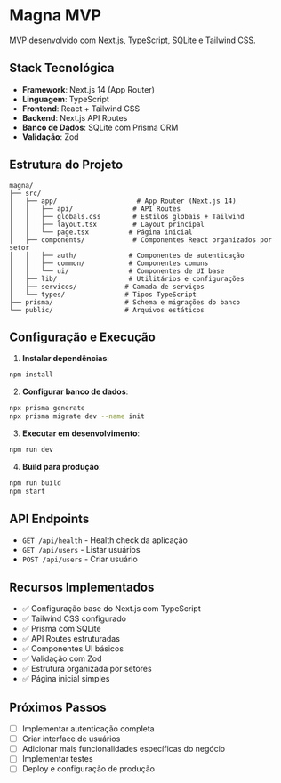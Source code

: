 # Magna MVP

MVP desenvolvido com Next.js, TypeScript, SQLite e Tailwind CSS.

## Stack Tecnológica

- **Framework**: Next.js 14 (App Router)
- **Linguagem**: TypeScript
- **Frontend**: React + Tailwind CSS
- **Backend**: Next.js API Routes
- **Banco de Dados**: SQLite com Prisma ORM
- **Validação**: Zod

## Estrutura do Projeto

```
magna/
├── src/
│   ├── app/                    # App Router (Next.js 14)
│   │   ├── api/               # API Routes
│   │   ├── globals.css        # Estilos globais + Tailwind
│   │   ├── layout.tsx         # Layout principal
│   │   └── page.tsx          # Página inicial
│   ├── components/            # Componentes React organizados por setor
│   │   ├── auth/             # Componentes de autenticação
│   │   ├── common/           # Componentes comuns
│   │   └── ui/               # Componentes de UI base
│   ├── lib/                  # Utilitários e configurações
│   ├── services/            # Camada de serviços
│   └── types/               # Tipos TypeScript
├── prisma/                  # Schema e migrações do banco
└── public/                  # Arquivos estáticos
```

## Configuração e Execução

1. **Instalar dependências**:
```bash
npm install
```

2. **Configurar banco de dados**:
```bash
npx prisma generate
npx prisma migrate dev --name init
```

3. **Executar em desenvolvimento**:
```bash
npm run dev
```

4. **Build para produção**:
```bash
npm run build
npm start
```

## API Endpoints

- `GET /api/health` - Health check da aplicação
- `GET /api/users` - Listar usuários
- `POST /api/users` - Criar usuário

## Recursos Implementados

- ✅ Configuração base do Next.js com TypeScript
- ✅ Tailwind CSS configurado
- ✅ Prisma com SQLite
- ✅ API Routes estruturadas
- ✅ Componentes UI básicos
- ✅ Validação com Zod
- ✅ Estrutura organizada por setores
- ✅ Página inicial simples

## Próximos Passos

- [ ] Implementar autenticação completa
- [ ] Criar interface de usuários
- [ ] Adicionar mais funcionalidades específicas do negócio
- [ ] Implementar testes
- [ ] Deploy e configuração de produção